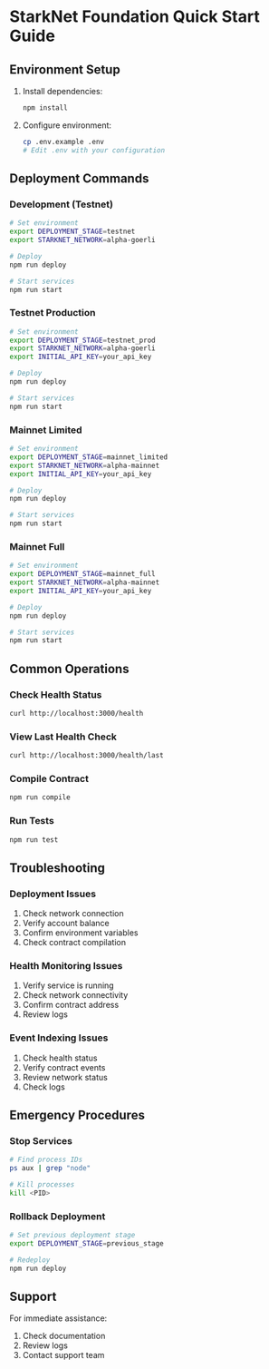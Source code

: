 # StarkNet Foundation Quick Start Guide

## Environment Setup

1. Install dependencies:
   ```bash
   npm install
   ```

2. Configure environment:
   ```bash
   cp .env.example .env
   # Edit .env with your configuration
   ```

## Deployment Commands

### Development (Testnet)
```bash
# Set environment
export DEPLOYMENT_STAGE=testnet
export STARKNET_NETWORK=alpha-goerli

# Deploy
npm run deploy

# Start services
npm run start
```

### Testnet Production
```bash
# Set environment
export DEPLOYMENT_STAGE=testnet_prod
export STARKNET_NETWORK=alpha-goerli
export INITIAL_API_KEY=your_api_key

# Deploy
npm run deploy

# Start services
npm run start
```

### Mainnet Limited
```bash
# Set environment
export DEPLOYMENT_STAGE=mainnet_limited
export STARKNET_NETWORK=alpha-mainnet
export INITIAL_API_KEY=your_api_key

# Deploy
npm run deploy

# Start services
npm run start
```

### Mainnet Full
```bash
# Set environment
export DEPLOYMENT_STAGE=mainnet_full
export STARKNET_NETWORK=alpha-mainnet
export INITIAL_API_KEY=your_api_key

# Deploy
npm run deploy

# Start services
npm run start
```

## Common Operations

### Check Health Status
```bash
curl http://localhost:3000/health
```

### View Last Health Check
```bash
curl http://localhost:3000/health/last
```

### Compile Contract
```bash
npm run compile
```

### Run Tests
```bash
npm run test
```

## Troubleshooting

### Deployment Issues
1. Check network connection
2. Verify account balance
3. Confirm environment variables
4. Check contract compilation

### Health Monitoring Issues
1. Verify service is running
2. Check network connectivity
3. Confirm contract address
4. Review logs

### Event Indexing Issues
1. Check health status
2. Verify contract events
3. Review network status
4. Check logs

## Emergency Procedures

### Stop Services
```bash
# Find process IDs
ps aux | grep "node"

# Kill processes
kill <PID>
```

### Rollback Deployment
```bash
# Set previous deployment stage
export DEPLOYMENT_STAGE=previous_stage

# Redeploy
npm run deploy
```

## Support
For immediate assistance:
1. Check documentation
2. Review logs
3. Contact support team 